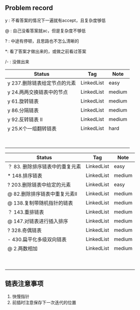 ## Problem record

y : 不看答案的情况下一遍就有accept，且复杂度够低

@ : 自己没看答案就ac，但是复杂度不够低

? : 中途有停顿，且思路也不怎么清晰的

*: 看了答案才做出来的，或做之前看过答案

/- : 没做出来

| Status                       | Tag        | Note   |
| ---------------------------- | ---------- | ------ |
| y 237.删除链表给定节点的元素 | LinkedList | easy   |
| y 24.两两交换链表中的节点    | LinkedList | medium |
| y 61.旋转链表                | LinkedList | medium |
| y 86.分隔链表                | LinkedList | medium |
| y 92.反转链表 II             | LinkedList | medium |
| y 25.K个一组翻转链表         | LinkedList | hard   |
|                              |            |        |
|                              |            |        |
|                              |            |        |
|                              |            |        |
|                              |            |        |
|                              |            |        |
|                              |            |        |
|                              |            |        |

| Status                          | Tag        | Note   |
| ------------------------------- | ---------- | ------ |
| ？ 83. 删除排序链表中的重复元素 | LinkedList | easy   |
| *  148.排序链表                 | LinkedList | medium |
| ?  203.删除链表中给定的元素     | LinkedList | easy   |
| @ 82.删除排序链表中重复元素II   | LinkedList | medium |
| @ 138.复制带随机指针的链表      | LinkedList | medium |
| ？ 143.重排链表                 | LinkedList | medium |
| @ 147.对链表进行插入排序        | LinkedList | medium |
| ?  328.奇偶链表                 | LinkedList | medium |
| - 430.扁平化多级双向链表        | LinkedList | medium |
| @ 2.两数相加                    | LinkedList | medium |
|                                 |            |        |
|                                 |            |        |
|                                 |            |        |
|                                 |            |        |
|                                 |            |        |
|                                 |            |        |
|                                 |            |        |
|                                 |            |        |
|                                 |            |        |
## 链表注意事项

1. 快慢指针
2. 前插时注意保存下一次迭代的位置